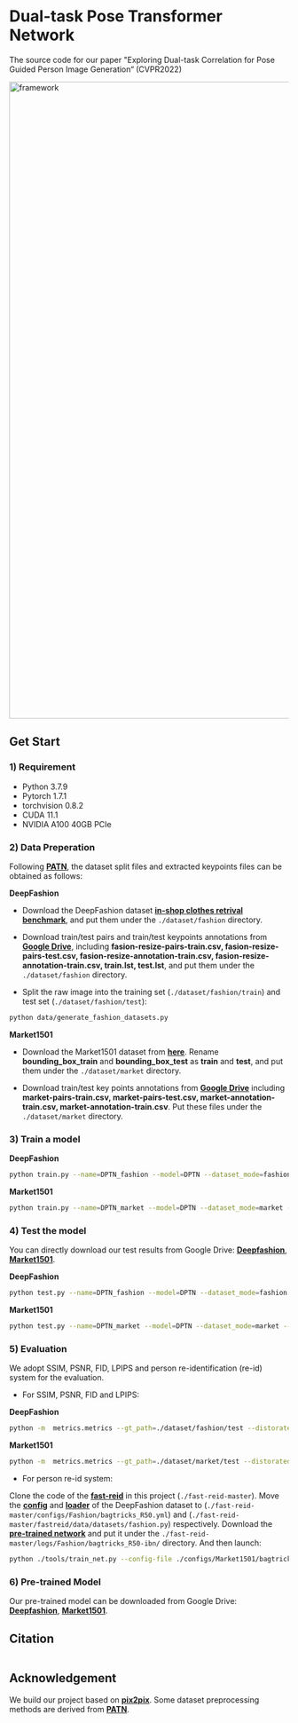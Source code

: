 # Dual-task Pose Transformer Network
The source code for our paper "Exploring Dual-task Correlation for Pose Guided Person Image Generation“ (CVPR2022)

<img width="1148" alt="framework" src="https://user-images.githubusercontent.com/37894893/156797980-6387165c-3db8-48be-969f-011d3ecc3c05.png">

## Get Start

### 1) Requirement

* Python 3.7.9
* Pytorch 1.7.1
* torchvision 0.8.2
* CUDA 11.1
* NVIDIA A100 40GB PCIe

### 2) Data Preperation

Following **[PATN](https://github.com/tengteng95/Pose-Transfer)**, the dataset split files and extracted keypoints files can be obtained as follows:

**DeepFashion**


* Download the DeepFashion dataset **[in-shop clothes retrival benchmark](http://mmlab.ie.cuhk.edu.hk/projects/DeepFashion/InShopRetrieval.html)**, and put them under the `./dataset/fashion` directory.

* Download train/test pairs and train/test keypoints annotations from **[Google Drive](https://drive.google.com/drive/folders/1qZDod3QDD7PaBxnNyHCuLBR7ftTSkSE1?usp=sharing)**, including **fasion-resize-pairs-train.csv, fasion-resize-pairs-test.csv, fasion-resize-annotation-train.csv, fasion-resize-annotation-train.csv, train.lst, test.lst**, and put them under the `./dataset/fashion` directory.

* Split the raw image into the training set (`./dataset/fashion/train`) and test set (`./dataset/fashion/test`):
``` bash
python data/generate_fashion_datasets.py
```

**Market1501**

* Download the Market1501 dataset from **[here](http://zheng-lab.cecs.anu.edu.au/Project/project_reid.html)**. Rename **bounding_box_train** and **bounding_box_test** as **train** and **test**, and put them under the `./dataset/market` directory.

* Download train/test key points annotations from **[Google Drive](https://drive.google.com/drive/folders/1zzkimhX_D5gR1G8txTQkPXwdZPRcnrAx?usp=sharing)** including **market-pairs-train.csv, market-pairs-test.csv, market-annotation-train.csv, market-annotation-train.csv**. Put these files under the `./dataset/market` directory.

### 3) Train a model

**DeepFashion**
``` bash
python train.py --name=DPTN_fashion --model=DPTN --dataset_mode=fashion --dataroot=./dataset/fashion --batchSize 32 --gpu_id=0
```
**Market1501**

``` bash
python train.py --name=DPTN_market --model=DPTN --dataset_mode=market --dataroot=./dataset/market --dis_layer=3 --lambda_g=5 --lambda_rec 2 --t_s_ratio=0.8 --save_latest_freq=10400 --batchSize 32 --gpu_id=0
```

### 4) Test the model

You can directly download our test results from Google Drive: **[Deepfashion](https://drive.google.com/drive/folders/1Y_Ar7w_CAYRgG2gzBg2vfxTCCen7q7k2?usp=sharing)**, **[Market1501](https://drive.google.com/drive/folders/15UBWEtGAqYaoEREIIeIuD-P4dRgsys19?usp=sharing)**.

**DeepFashion**
``` bash
python test.py --name=DPTN_fashion --model=DPTN --dataset_mode=fashion --dataroot=./dataset/fashion --which_epoch latest --results_dir ./results/DPTN_fashion --batchSize 1 --gpu_id=0
```

**Market1501**

``` bash
python test.py --name=DPTN_market --model=DPTN --dataset_mode=market --dataroot=./dataset/market --which_epoch latest --results_dir=./results/DPTN_market  --batchSize 1 --gpu_id=0
``` 

### 5) Evaluation

We adopt SSIM, PSNR, FID, LPIPS and person re-identification (re-id) system for the evaluation.

* For SSIM, PSNR, FID and LPIPS:

**DeepFashion**
``` bash
python -m  metrics.metrics --gt_path=./dataset/fashion/test --distorated_path=./results/DPTN_fashion --fid_real_path=./dataset/fashion/train --name=./fashion
``` 

**Market1501**

``` bash
python -m  metrics.metrics --gt_path=./dataset/market/test --distorated_path=./results/DPTN_market --fid_real_path=./dataset/market/train --name=./market --market
``` 

* For person re-id system:

Clone the code of the **[fast-reid](https://github.com/JDAI-CV/fast-reid)** in this project (`./fast-reid-master`). Move the **[config](https://drive.google.com/file/d/1xWCnNpcNrgjEMDKuK29Gre3sYEE1yWTV/view?usp=sharing)** and **[loader](https://drive.google.com/file/d/1axMKB7QlYQgo7f1ZWigTh3uLIDvXRxro/view?usp=sharing)** of the DeepFashion dataset to (`./fast-reid-master/configs/Fashion/bagtricks_R50.yml`) and (`./fast-reid-master/fastreid/data/datasets/fashion.py`) respectively. Download the **[pre-trained network](https://drive.google.com/file/d/1Co6NVWN6OSqPVUd7ut8xCwsQQDIOcypV/view?usp=sharing)** and put it under the `./fast-reid-master/logs/Fashion/bagtricks_R50-ibn/` directory. And then launch:

``` bash
python ./tools/train_net.py --config-file ./configs/Market1501/bagtricks_R50.yml --eval-only MODEL.WEIGHTS ./logs/Fashion/bagtricks_R50-ibn/model_final.pth MODEL.DEVICE "cuda:0"
``` 

### 6) Pre-trained Model

Our pre-trained model can be downloaded from Google Drive: **[Deepfashion](https://drive.google.com/drive/folders/12Ufr8jkOwAIGVEamDedJy_ZWPvJZn8WG?usp=sharing)**, **[Market1501](https://drive.google.com/drive/folders/1YY_U2pMzLrZMTKoK8oBkMylR6KXnZJKP?usp=sharing)**.

## Citation

```tex

```
## Acknowledgement 

We build our project based on **[pix2pix](https://github.com/junyanz/pytorch-CycleGAN-and-pix2pix)**. Some dataset preprocessing methods are derived from **[PATN](https://github.com/tengteng95/Pose-Transfer)**.

